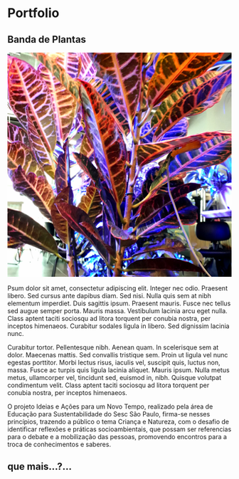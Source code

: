 # Portfolio

## Banda de Plantas

![alt text][image]

[image]: ../portfolio/banda-de-plantas/images/20180602_151648.jpg "Banda de Plantas 02 June 2018 - Sesc Sto Amaro, Sao Paulo"
Psum dolor sit amet, consectetur adipiscing elit. Integer nec odio. Praesent libero. Sed cursus ante dapibus diam. Sed nisi. Nulla quis sem at nibh elementum imperdiet. Duis sagittis ipsum. Praesent mauris. Fusce nec tellus sed augue semper porta. Mauris massa. Vestibulum lacinia arcu eget nulla. Class aptent taciti sociosqu ad litora torquent per conubia nostra, per inceptos himenaeos. Curabitur sodales ligula in libero. Sed dignissim lacinia nunc.

Curabitur tortor. Pellentesque nibh. Aenean quam. In scelerisque sem at dolor. Maecenas mattis. Sed convallis tristique sem. Proin ut ligula vel nunc egestas porttitor. Morbi lectus risus, iaculis vel, suscipit quis, luctus non, massa. Fusce ac turpis quis ligula lacinia aliquet. Mauris ipsum. Nulla metus metus, ullamcorper vel, tincidunt sed, euismod in, nibh. Quisque volutpat condimentum velit. Class aptent taciti sociosqu ad litora torquent per conubia nostra, per inceptos himenaeos. 

O projeto Ideias e Ações para um Novo Tempo, realizado pela área de Educação para Sustentabilidade do Sesc São Paulo, firma-se nesses princípios, trazendo a público o tema Criança e Natureza, com o desafio de identificar reflexões e práticas socioambientais, que possam ser referencias para o debate e a mobilização das pessoas, promovendo encontros para a troca de conhecimentos e saberes.

## que mais…?…
